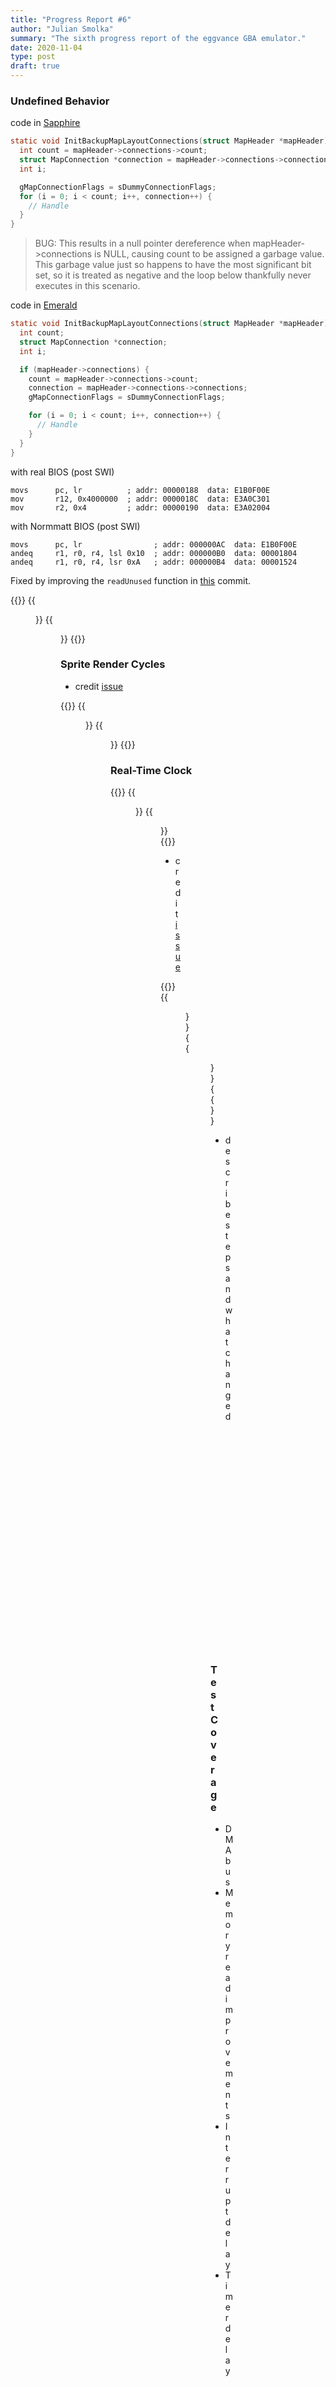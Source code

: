 ```yaml
---
title: "Progress Report #6"
author: "Julian Smolka"
summary: "The sixth progress report of the eggvance GBA emulator."
date: 2020-11-04
type: post
draft: true
---
```

### Undefined Behavior
code in [Sapphire](https://github.com/pret/pokeruby/blob/master/src/fieldmap.c#L87)
```c
static void InitBackupMapLayoutConnections(struct MapHeader *mapHeader) {
  int count = mapHeader->connections->count;
  struct MapConnection *connection = mapHeader->connections->connections;
  int i;

  gMapConnectionFlags = sDummyConnectionFlags;
  for (i = 0; i < count; i++, connection++) {
    // Handle
  }
}
```

> BUG: This results in a null pointer dereference when mapHeader->connections is NULL, causing count to be assigned a garbage value. This garbage value just so happens to have the most significant bit set, so it is treated as negative and the loop below thankfully never executes in this scenario.

code in [Emerald](https://github.com/pret/pokeemerald/blob/master/src/fieldmap.c#L114)
```c
static void InitBackupMapLayoutConnections(struct MapHeader *mapHeader) {
  int count;
  struct MapConnection *connection;
  int i;

  if (mapHeader->connections) {
    count = mapHeader->connections->count;
    connection = mapHeader->connections->connections;
    gMapConnectionFlags = sDummyConnectionFlags;

    for (i = 0; i < count; i++, connection++) {
      // Handle
    }
  }
}
```

with real BIOS (post SWI)
```armv4t
movs      pc, lr          ; addr: 00000188  data: E1B0F00E
mov       r12, 0x4000000  ; addr: 0000018C  data: E3A0C301
mov       r2, 0x4         ; addr: 00000190  data: E3A02004
```


with Normmatt BIOS (post SWI)

```armv4t
movs      pc, lr                ; addr: 000000AC  data: E1B0F00E
andeq     r1, r0, r4, lsl 0x10  ; addr: 000000B0  data: 00001804
andeq     r1, r0, r4, lsr 0xA   ; addr: 000000B4  data: 00001524
```

Fixed by improving the `readUnused` function in [this](https://github.com/jsmolka/eggvance/commit/213c7ab0a18502125b725536c433da3bf90d0b84) commit.

{{<figures>}}
  {{<figure src="eggvance/sapphire-bad-bios-bug.png" caption="">}}
  {{<figure src="eggvance/sapphire-bad-bios.png" caption="">}}
{{</figures>}}

### Sprite Render Cycles
- credit [issue](https://github.com/jsmolka/eggvance/issues/2)

{{<figures>}}
  {{<figure src="eggvance/gunstar-sprite-cycles-bug.png" caption="">}}
  {{<figure src="eggvance/gunstar-sprite-cycles.png" caption="">}}
{{</figures>}}

### Real-Time Clock

{{<figures>}}
  {{<figure src="eggvance/emerald-berry-1.png" caption="">}}
  {{<figure src="eggvance/emerald-berry-2.png" caption="">}}
{{</figures>}}

- credit [issue](https://github.com/fleroviux/NanoboyAdvance/issues/136)

{{<figures>}}
  {{<figure src="eggvance/sennen-rtc-bug.png" caption="">}}
  {{<figure src="eggvance/sennen-rtc.png" caption="">}}
{{</figures>}}

- describe steps and what changed

```diff-cpp
 switch (state) {
   case State::InitOne:
-    if (port.cs.low() && port.sck.high())
+    if (port.cs.low())
       setState(State::InitTwo);
     break;

   // ...
 }
```

### Test Coverage
- DMA bus
- Memory read improvements
- Interrupt delay
- Timer delay

<!-- Comparison table -->
